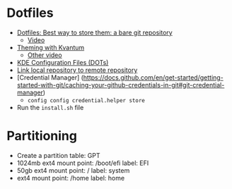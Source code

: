 # Dotfiles
- [Dotfiles: Best way to store them: a bare git repository ](https://www.atlassian.com/git/tutorials/dotfiles)
    - [Video](https://www.youtube.com/watch?v=tBoLDpTWVOM)
- [Theming with Kvantum](https://www.youtube.com/watch?v=R6C-RNhHMrE)
    - [Other video](https://duckduckgo.com/?q=make+kde+beautifull&t=newext&atb=v303-1&iax=videos&ia=videos&iai=https%3A%2F%2Fwww.youtube.com%2Fwatch%3Fv%3DR6C-RNhHMrE)
- [KDE Configuration Files (DOTs)](https://github.com/shalva97/kde-configuration-files)
- [Link local repository to remote repository](https://docs.github.com/en/migrations/importing-source-code/using-the-command-line-to-import-source-code/adding-locally-hosted-code-to-github)
- [Credential Manager]
(https://docs.github.com/en/get-started/getting-started-with-git/caching-your-github-credentials-in-git#git-credential-manager)
    - `config config credential.helper store`
- Run the `install.sh` file


# Partitioning
- Create a partition table: GPT
- 1024mb ext4 mount point: /boot/efi label: EFI
- 50gb ext4 mount point: / label: system
- ext4 mount point: /home label: home
